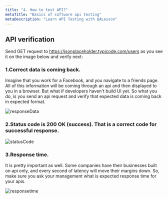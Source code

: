 ```yaml
---
title: "4. How to test API?"
metaTitle: "Basics of software api testing"
metaDescription: "Learn API Testing with QALesson"
---
```


## API verification

<!-- Since you have already learned: <a href="https://qalesson.com/api/2017/10/26/What-is-an-API.html">What is an API</a> and <a href="https://qalesson.com/api/2017/10/26/API-Testing-Using-Postman.html">How To Send API requests With Postman</a>, now we can go ahead and test some of these APIs. -->

Send GET request to https://jsonplaceholder.typicode.com/users as you see it on the image below and verify next:

<p><h3>1.Correct data is coming back.</h3></p>

Imagine that you work for a Facebook, and you navigate to a friends page. All of this information will be coming through an api and then displayed to you in a browser. But what if developers haven't build UI yet. So what you do, is you send an api request and verify that expected data is coming back in expected format.

![responseData](https://user-images.githubusercontent.com/33443927/73722777-27a38a00-46dc-11ea-9b16-2a4cb6bc5636.png)


<p><h3>2.Status code is 200 OK (success). That is a correct code for successful response.</h3></p>

![statusCode](https://user-images.githubusercontent.com/33443927/73722781-27a38a00-46dc-11ea-9dfe-b1df4207ee79.png)


<p><h3>3.Response time.</h3></p>

It is pretty important as well. Some companies have their businesses built on api only, and every second of latency will move their margins down. So, make sure you ask your management what is expected response time for your apis.

![responsetime](https://user-images.githubusercontent.com/33443927/73722779-27a38a00-46dc-11ea-972d-88cea5d06795.png)
